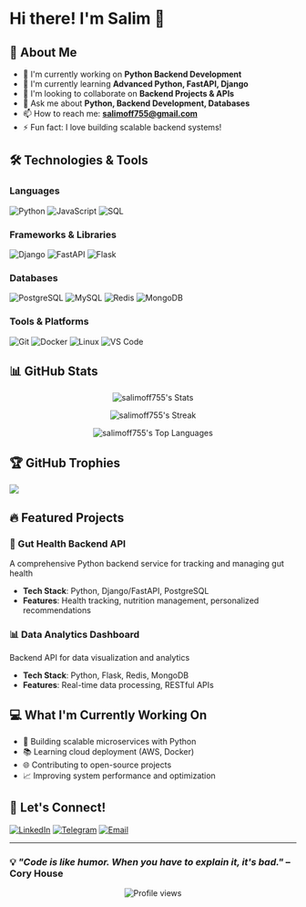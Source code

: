 # Hi there! I'm Salim 👋

## 🚀 About Me
- 🔭 I'm currently working on **Python Backend Development**
- 🌱 I'm currently learning **Advanced Python, FastAPI, Django**
- 👯 I'm looking to collaborate on **Backend Projects & APIs**
- 💬 Ask me about **Python, Backend Development, Databases**
- 📫 How to reach me: **salimoff755@gmail.com**
- ⚡ Fun fact: I love building scalable backend systems!

## 🛠️ Technologies & Tools

### Languages
![Python](https://img.shields.io/badge/Python-3776AB?style=for-the-badge&logo=python&logoColor=white)
![JavaScript](https://img.shields.io/badge/JavaScript-F7DF1E?style=for-the-badge&logo=javascript&logoColor=black)
![SQL](https://img.shields.io/badge/SQL-4479A1?style=for-the-badge&logo=postgresql&logoColor=white)

### Frameworks & Libraries
![Django](https://img.shields.io/badge/Django-092E20?style=for-the-badge&logo=django&logoColor=white)
![FastAPI](https://img.shields.io/badge/FastAPI-009688?style=for-the-badge&logo=FastAPI&logoColor=white)
![Flask](https://img.shields.io/badge/Flask-000000?style=for-the-badge&logo=flask&logoColor=white)

### Databases
![PostgreSQL](https://img.shields.io/badge/PostgreSQL-316192?style=for-the-badge&logo=postgresql&logoColor=white)
![MySQL](https://img.shields.io/badge/MySQL-005C84?style=for-the-badge&logo=mysql&logoColor=white)
![Redis](https://img.shields.io/badge/redis-%23DD0031.svg?&style=for-the-badge&logo=redis&logoColor=white)
![MongoDB](https://img.shields.io/badge/MongoDB-4EA94B?style=for-the-badge&logo=mongodb&logoColor=white)

### Tools & Platforms
![Git](https://img.shields.io/badge/Git-F05032?style=for-the-badge&logo=git&logoColor=white)
![Docker](https://img.shields.io/badge/Docker-2CA5E0?style=for-the-badge&logo=docker&logoColor=white)
![Linux](https://img.shields.io/badge/Linux-FCC624?style=for-the-badge&logo=linux&logoColor=black)
![VS Code](https://img.shields.io/badge/VS_Code-007ACC?style=for-the-badge&logo=visual-studio-code&logoColor=white)

## 📊 GitHub Stats

<div align="center">
  
![salimoff755's Stats](https://github-readme-stats.vercel.app/api?username=salimoff755&theme=vue-dark&show_icons=true&hide_border=true&count_private=true)

![salimoff755's Streak](https://github-readme-streak-stats.herokuapp.com/?user=salimoff755&theme=vue-dark&hide_border=true)

![salimoff755's Top Languages](https://github-readme-stats.vercel.app/api/top-langs/?username=salimoff755&theme=vue-dark&show_icons=true&hide_border=true&layout=compact)

</div>

## 🏆 GitHub Trophies
![](https://github-profile-trophy.vercel.app/?username=salimoff755&theme=radical&no-frame=false&no-bg=false&margin-w=4)

## 🔥 Featured Projects

### 🦠 Gut Health Backend API
A comprehensive Python backend service for tracking and managing gut health
- **Tech Stack**: Python, Django/FastAPI, PostgreSQL
- **Features**: Health tracking, nutrition management, personalized recommendations

### 📊 Data Analytics Dashboard
Backend API for data visualization and analytics
- **Tech Stack**: Python, Flask, Redis, MongoDB
- **Features**: Real-time data processing, RESTful APIs

## 💻 What I'm Currently Working On

- 🔨 Building scalable microservices with Python
- 📚 Learning cloud deployment (AWS, Docker)
- 🌐 Contributing to open-source projects
- 📈 Improving system performance and optimization

## 🤝 Let's Connect!

[![LinkedIn](https://img.shields.io/badge/LinkedIn-0077B5?style=for-the-badge&logo=linkedin&logoColor=white)](https://linkedin.com/in/salimoff755)
[![Telegram](https://img.shields.io/badge/Telegram-2CA5E0?style=for-the-badge&logo=telegram&logoColor=white)](https://t.me/salimoff755)
[![Email](https://img.shields.io/badge/Email-D14836?style=for-the-badge&logo=gmail&logoColor=white)](mailto:salimoff755@gmail.com)

---

### 💡 *"Code is like humor. When you have to explain it, it's bad."* – Cory House

<div align="center">
  
![Profile views](https://komarev.com/ghpvc/?username=salimoff755&label=Profile%20views&color=0e75b6&style=flat)

</div>
